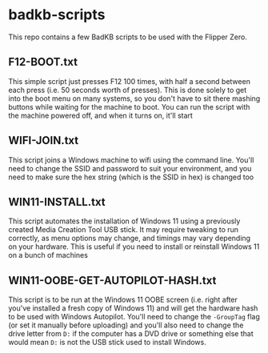 # badkb-scripts
This repo contains a few BadKB scripts to be used with the Flipper Zero.

## F12-BOOT.txt
This simple script just presses F12 100 times, with half a second between each press (i.e. 50 seconds worth of presses). This is done solely to get into the boot menu on many systems, so you don't have to sit there mashing buttons while waiting for the machine to boot. You can run the script with the machine powered off, and when it turns on, it'll start

## WIFI-JOIN.txt
This script joins a Windows machine to wifi using the command line. You'll need to change the SSID and password to suit your environment, and you need to make sure the hex string (which is the SSID in hex) is changed too

## WIN11-INSTALL.txt
This script automates the installation of Windows 11 using a previously created Media Creation Tool USB stick. It may require tweaking to run correctly, as menu options may change, and timings may vary depending on your hardware. This is useful if you need to install or reinstall Windows 11 on a bunch of machines

## WIN11-OOBE-GET-AUTOPILOT-HASH.txt
This script is to be run at the Windows 11 OOBE screen (i.e. right after you've installed a fresh copy of Windows 11) and will get the hardware hash to be used with Windows Autopilot. You'll need to change the `-GroupTag` flag (or set it manually before uploading) and you'll also need to change the drive letter from `D:` if the computer has a DVD drive or something else that would mean `D:` is not the USB stick used to install Windows. 

